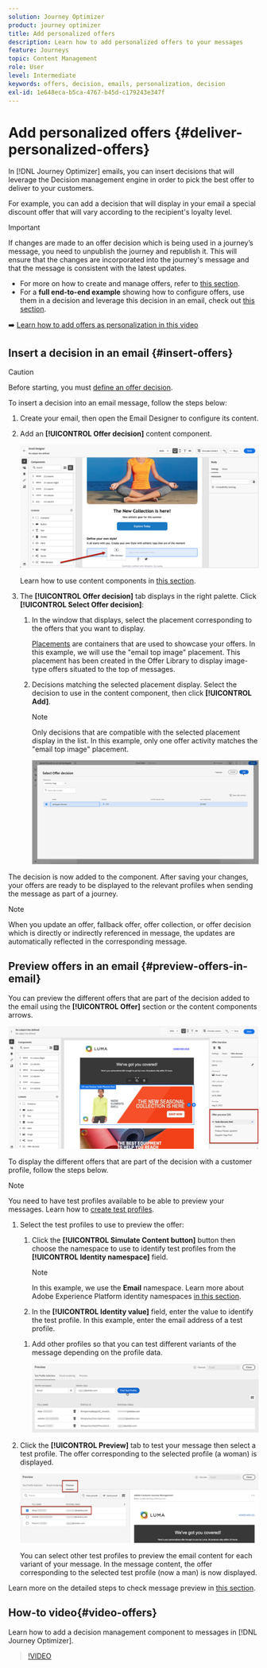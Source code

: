 ```yaml
---
solution: Journey Optimizer
product: journey optimizer
title: Add personalized offers
description: Learn how to add personalized offers to your messages
feature: Journeys
topic: Content Management
role: User
level: Intermediate
keywords: offers, decision, emails, personalization, decision
exl-id: 1e648eca-b5ca-4767-b45d-c179243e347f
---
```

# Add personalized offers {#deliver-personalized-offers}

In [!DNL Journey Optimizer] emails, you can insert decisions that will leverage the Decision management engine in order to pick the best offer to deliver to your customers.

For example, you can add a decision that will display in your email a special discount offer that will vary according to the recipient's loyalty level.

>[!IMPORTANT]
>
>If changes are made to an offer decision which is being used in a journey’s message, you need to unpublish the journey and republish it.  This will ensure that the changes are incorporated into the journey's message and that the message is consistent with the latest updates.

* For more on how to create and manage offers, refer to [this section](../offers/get-started/starting-offer-decisioning.md).
* For a **full end-to-end example** showing how to configure offers, use them in a decision and leverage this decision in an email, check out [this section](../offers/offers-e2e.md#insert-decision-in-email).

➡️ [Learn how to add offers as personalization in this video](#video-offers)

## Insert a decision in an email {#insert-offers}

>[!CAUTION]
>
>Before starting, you must [define an offer decision](../offers/offer-activities/create-offer-activities.md).

To insert a decision into an email message, follow the steps below:

1. Create your email, then open the Email Designer to configure its content.

1. Add an **[!UICONTROL Offer decision]** content component.

    ![](assets/deliver-offer-component.png)

    Learn how to use content components in [this section](content-components.md).

1. The **[!UICONTROL Offer decision]** tab displays in the right palette. Click **[!UICONTROL Select Offer decision]**:

    1. In the window that displays, select the placement corresponding to the offers that you want to display.

        [Placements](../offers/offer-library/creating-placements.md) are containers that are used to showcase your offers. In this example, we will use the "email top image" placement. This placement has been created in the Offer Library to display image-type offers situated to the top of messages.

    1. Decisions matching the selected placement display. Select the decision to use in the content component, then click **[!UICONTROL Add]**.

        >[!NOTE]
        >
        >Only decisions that are compatible with the selected placement display in the list. In this example, only one offer activity matches the "email top image" placement.

        ![](assets/deliver-offer-placement.png)

The decision is now added to the component. After saving your changes, your offers are ready to be displayed to the relevant profiles when sending the message as part of a journey.

>[!NOTE]
>
>When you update an offer, fallback offer, offer collection, or offer decision which is directly or indirectly referenced in message, the updates are automatically reflected in the corresponding message.

## Preview offers in an email {#preview-offers-in-email}

You can preview the different offers that are part of the decision added to the email using the **[!UICONTROL Offer]** section or the content components arrows.

![](assets/deliver-offer-preview.png)

To display the different offers that are part of the decision with a customer profile, follow the steps below.

>[!NOTE]
>
>You need to have test profiles available to be able to preview your messages. Learn how to [create test profiles](../audience/creating-test-profiles.md).

1. Select the test profiles to use to preview the offer:

    1. Click the **[!UICONTROL Simulate Content button]** button then choose the namespace to use to identify test profiles from the **[!UICONTROL Identity namespace]** field.

        >[!NOTE]
        >
        >In this example, we use the **Email** namespace. Learn more about Adobe Experience Platform identity namespaces [in this section](../audience/get-started-identity.md).

    1. In the **[!UICONTROL Identity value]** field, enter the value to identify the test profile. In this example, enter the email address of a test profile.

    <!--For example enter smith@adobe.com and click the **[!UICONTROL Add profile]** button.-->

    1. Add other profiles so that you can test different variants of the message depending on the profile data.

        ![](assets/deliver-offer-test-profiles.png)

1. Click the **[!UICONTROL Preview]** tab to test your message then select a test profile. The offer corresponding to the selected profile (a woman) is displayed.

    ![](assets/deliver-offer-test-profile-female-preview.png)

    You can select other test profiles to preview the email content for each variant of your message. In the message content, the offer corresponding to the selected test profile (now a man) is now displayed.

Learn more on the detailed steps to check message preview in [this section](#preview-your-messages).

## How-to video{#video-offers}

Learn how to add a decision management component to messages in [!DNL Journey Optimizer].

>[!VIDEO](https://video.tv.adobe.com/v/334088?quality=12)
